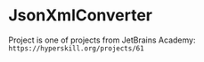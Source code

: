 # JsonXmlConverter

Project is one of projects from JetBrains Academy:
`https://hyperskill.org/projects/61`

